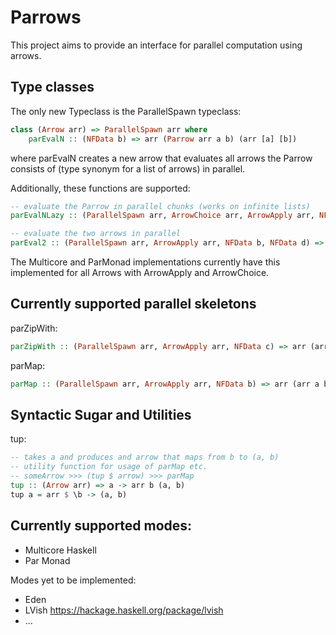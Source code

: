 Parrows
=======

This project aims to provide an interface for parallel computation
using arrows.

Type classes
------------

The only new Typeclass is the ParallelSpawn typeclass:

```haskell
class (Arrow arr) => ParallelSpawn arr where
    parEvalN :: (NFData b) => arr (Parrow arr a b) (arr [a] [b])
```

where parEvalN creates a new arrow that evaluates all arrows the Parrow consists of (type synonym for a list of arrows) in parallel.

Additionally, these functions are supported:

```haskell
-- evaluate the Parrow in parallel chunks (works on infinite lists)
parEvalNLazy :: (ParallelSpawn arr, ArrowChoice arr, ArrowApply arr, NFData b) => arr (Parrow arr a b, Int) (arr [a] [b])

-- evaluate the two arrows in parallel
parEval2 :: (ParallelSpawn arr, ArrowApply arr, NFData b, NFData d) => arr (arr a b, arr c d) (arr (a, c) (b, d))
```

The Multicore and ParMonad implementations currently have this implemented for all Arrows with ArrowApply and ArrowChoice.

Currently supported parallel skeletons
--------------------------------------

parZipWith:

```haskell
parZipWith :: (ParallelSpawn arr, ArrowApply arr, NFData c) => arr (arr (a, b) c, ([a], [b])) [c]
```

parMap:

```haskell
parMap :: (ParallelSpawn arr, ArrowApply arr, NFData b) => arr (arr a b, [a]) [b]
```

Syntactic Sugar and Utilities
-----------------------------

tup:

```haskell
-- takes a and produces and arrow that maps from b to (a, b)
-- utility function for usage of parMap etc.
-- someArrow >>> (tup $ arrow) >>> parMap
tup :: (Arrow arr) => a -> arr b (a, b)
tup a = arr $ \b -> (a, b)
```


Currently supported modes:
-------------------------

- Multicore Haskell
- Par Monad

Modes yet to be implemented:

- Eden
- LVish https://hackage.haskell.org/package/lvish
- ...